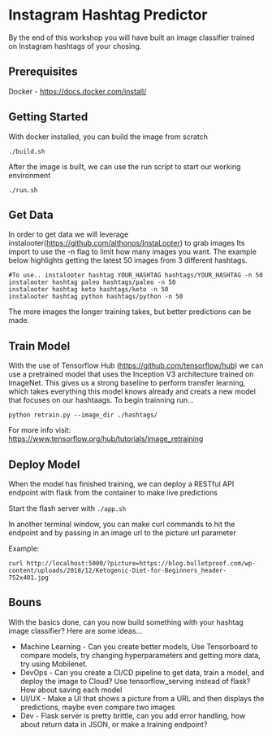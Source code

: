 # Instagram Hashtag Predictor
By the end of this workshop you will have built an image classifier trained on Instagram hashtags of your chosing.

## Prerequisites
Docker - https://docs.docker.com/install/

## Getting Started
With docker installed, you can build the image from scratch

`
./build.sh
`

After the image is built, we can use the run script to start our working environment

`
./run.sh
`

## Get Data
In order to get data we will leverage instalooter(https://github.com/althonos/InstaLooter) to grab images
Its import to use the -n flag to limit how many images you want. The example below highlights getting the latest 50 images from 3 different hashtags. 

```
#To use.. instalooter hashtag YOUR_HASHTAG hashtags/YOUR_HASHTAG -n 50
instalooter hashtag paleo hashtags/paleo -n 50  
instalooter hashtag keto hashtags/keto -n 50  
instalooter hashtag python hashtags/python -n 50  
```

The more images the longer training takes, but better predictions can be made.

## Train Model
With the use of Tensorflow Hub (https://github.com/tensorflow/hub) we can use a pretrained model that uses the Inception V3 architecture trained on ImageNet. This gives us a strong baseline to perform transfer learning, which takes everything this model knows already and creats a new model that focuses on our hashtaags. To begin trainning run... 

`
python retrain.py --image_dir ./hashtags/
`

For more info visit: https://www.tensorflow.org/hub/tutorials/image_retraining

## Deploy Model 
When the model has finished training, we can deploy a RESTful API endpoint with flask from the container to make live predictions

Start the flash server with
`
./app.sh
`

In another terminal window, you can make curl commands to hit the endpoint and by passing in an image url to the picture url parameter 

Example:
```
curl http://localhost:5000/?picture=https://blog.bulletproof.com/wp-content/uploads/2018/12/Ketogenic-Diet-for-Beginners_header-752x401.jpg
```

## Bouns
With the basics done, can you now build something with your hashtag image classifier? Here are some ideas...

* Machine Learning - Can you create better models, Use Tensorboard to compare models, try changing hyperparameters and getting more data, try using Mobilenet.    
* DevOps - Can you create a CI/CD pipeline to get data, train a model, and deploy the image to Cloud?  Use tensorflow_serving instead of flask? How about saving each model
* UI/UX - Make a UI that shows a picture from a URL and then displays the predictions, maybe even compare two images    
* Dev - Flask server is pretty brittle, can you add error handling, how about return data in JSON, or make a training endpoint?

